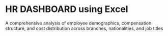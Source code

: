 # HR DASHBOARD using Excel
A comprehensive analysis of employee demographics, compensation structure, and cost distribution across branches, nationalities, and job titles
